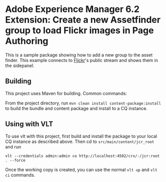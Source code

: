 # Adobe Experience Manager 6.2 Extension: Create a new Assetfinder group to load Flickr images in Page Authoring

This is a sample package showing how to add a new group to the asset finder. This example connects to [Flickr](http://www.flickr.com/)'s public stream and shows them in the sidepanel.

## Building 
 
This project uses Maven for building. Common commands:

From the project directory, run ``mvn clean install content-package:install`` to build the bundle and content package and install to a CQ instance.

## Using with VLT 
 
To use vlt with this project, first build and install the package to your local CQ instance as described above. Then cd to `src/main/content/jcr_root` and run

    vlt --credentials admin:admin co http://localhost:4502/crx/-/jcr:root . --force

Once the working copy is created, you can use the normal ``vlt up`` and ``vlt ci`` commands.